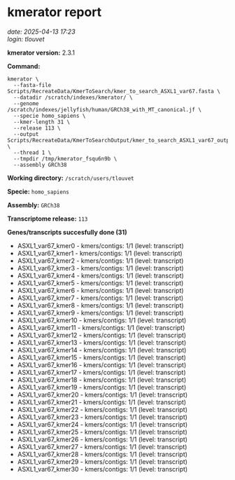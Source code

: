 # kmerator report
*date: 2025-04-13 17:23*  
*login: tlouvet*

**kmerator version:** 2.3.1

**Command:**

```
kmerator \
  --fasta-file Scripts/RecreateData/KmerToSearch/kmer_to_search_ASXL1_var67.fasta \
  --datadir /scratch/indexes/kmerator/ \
  --genome /scratch/indexes/jellyfish/human/GRCh38_with_MT_canonical.jf \
  --specie homo_sapiens \
  --kmer-length 31 \
  --release 113 \
  --output Scripts/RecreateData/KmerToSearchOutput/kmer_to_search_ASXL1_var67_output \
  --thread 1 \
  --tmpdir /tmp/kmerator_fsqu6n9b \
  --assembly GRCh38
```

**Working directory:** `/scratch/users/tlouvet`

**Specie:** `homo_sapiens`

**Assembly:** `GRCh38`

**Transcriptome release:** `113`

**Genes/transcripts succesfully done (31)**

- ASXL1_var67_kmer0 - kmers/contigs: 1/1 (level: transcript)
- ASXL1_var67_kmer1 - kmers/contigs: 1/1 (level: transcript)
- ASXL1_var67_kmer2 - kmers/contigs: 1/1 (level: transcript)
- ASXL1_var67_kmer3 - kmers/contigs: 1/1 (level: transcript)
- ASXL1_var67_kmer4 - kmers/contigs: 1/1 (level: transcript)
- ASXL1_var67_kmer5 - kmers/contigs: 1/1 (level: transcript)
- ASXL1_var67_kmer6 - kmers/contigs: 1/1 (level: transcript)
- ASXL1_var67_kmer7 - kmers/contigs: 1/1 (level: transcript)
- ASXL1_var67_kmer8 - kmers/contigs: 1/1 (level: transcript)
- ASXL1_var67_kmer9 - kmers/contigs: 1/1 (level: transcript)
- ASXL1_var67_kmer10 - kmers/contigs: 1/1 (level: transcript)
- ASXL1_var67_kmer11 - kmers/contigs: 1/1 (level: transcript)
- ASXL1_var67_kmer12 - kmers/contigs: 1/1 (level: transcript)
- ASXL1_var67_kmer13 - kmers/contigs: 1/1 (level: transcript)
- ASXL1_var67_kmer14 - kmers/contigs: 1/1 (level: transcript)
- ASXL1_var67_kmer15 - kmers/contigs: 1/1 (level: transcript)
- ASXL1_var67_kmer16 - kmers/contigs: 1/1 (level: transcript)
- ASXL1_var67_kmer17 - kmers/contigs: 1/1 (level: transcript)
- ASXL1_var67_kmer18 - kmers/contigs: 1/1 (level: transcript)
- ASXL1_var67_kmer19 - kmers/contigs: 1/1 (level: transcript)
- ASXL1_var67_kmer20 - kmers/contigs: 1/1 (level: transcript)
- ASXL1_var67_kmer21 - kmers/contigs: 1/1 (level: transcript)
- ASXL1_var67_kmer22 - kmers/contigs: 1/1 (level: transcript)
- ASXL1_var67_kmer23 - kmers/contigs: 1/1 (level: transcript)
- ASXL1_var67_kmer24 - kmers/contigs: 1/1 (level: transcript)
- ASXL1_var67_kmer25 - kmers/contigs: 1/1 (level: transcript)
- ASXL1_var67_kmer26 - kmers/contigs: 1/1 (level: transcript)
- ASXL1_var67_kmer27 - kmers/contigs: 1/1 (level: transcript)
- ASXL1_var67_kmer28 - kmers/contigs: 1/1 (level: transcript)
- ASXL1_var67_kmer29 - kmers/contigs: 1/1 (level: transcript)
- ASXL1_var67_kmer30 - kmers/contigs: 1/1 (level: transcript)
